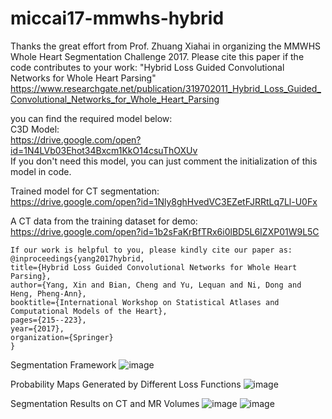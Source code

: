 # miccai17-mmwhs-hybrid
Thanks the great effort from Prof. Zhuang Xiahai in organizing the MMWHS Whole Heart Segmentation Challenge 2017.
Please cite this paper if the code contributes to your work:
"Hybrid Loss Guided Convolutional Networks for Whole Heart Parsing"  
https://www.researchgate.net/publication/319702011_Hybrid_Loss_Guided_Convolutional_Networks_for_Whole_Heart_Parsing

you can find the required model below:  
C3D Model:  
https://drive.google.com/open?id=1N4LVb03Ehot34Bxcm1KkO14csuThOXUv  
If you don't need this model, you can just comment the initialization of this model in code.  
  
Trained model for CT segmentation:  
https://drive.google.com/open?id=1Nly8ghHvedVC3EZetFJRRtLq7Ll-U0Fx  
  
A CT data from the training dataset for demo:  
https://drive.google.com/open?id=1b2sFaKrBfTRx6i0lBD5L6IZXP01W9L5C  

    If our work is helpful to you, please kindly cite our paper as:  
    @inproceedings{yang2017hybrid,  
    title={Hybrid Loss Guided Convolutional Networks for Whole Heart Parsing},  
    author={Yang, Xin and Bian, Cheng and Yu, Lequan and Ni, Dong and Heng, Pheng-Ann},  
    booktitle={International Workshop on Statistical Atlases and Computational Models of the Heart},  
    pages={215--223},  
    year={2017},  
    organization={Springer}  
    }  



Segmentation Framework
![image](https://github.com/xy0806/miccai17-mmwhs-hybrid/blob/master/framework.png)

Probability Maps Generated by Different Loss Functions
![image](https://github.com/xy0806/miccai17-mmwhs-hybrid/blob/master/dice_entropy_maps.png)

Segmentation Results on CT and MR Volumes
![image](https://github.com/xy0806/miccai17-mmwhs-hybrid/blob/master/seg_results_a.png)
![image](https://github.com/xy0806/miccai17-mmwhs-hybrid/blob/master/seg_results.png)
